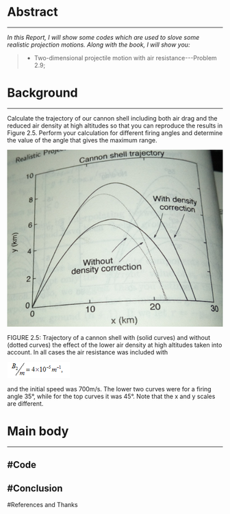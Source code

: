 # Abstract
------
*In this Report, I will show some codes which are used to slove some realistic projection motions. Along with the book, I will show you:*
> * Two-dimensional projectile motion with air resistance---Problem 2.9;
# Background
------
Calculate the trajectory of our cannon shell including both air drag and the reduced air density at high altitudes so that you can reproduce the results in Figure 2.5. Perform your calculation for different firing angles and determine the value of the angle that gives the maximum range.

![picture1](https://github.com/Tuzexin/computationalphysics_N2014301020169/blob/master/%E6%8D%95%E8%8E%B71.PNG)
 
FIGURE 2.5: Trajectory of a cannon shell with (solid curves) and without (dotted curves) the effect of the lower air density at high altitudes taken into account. In all cases the air resistance was included with 

![picture2](https://github.com/Tuzexin/computationalphysics_N2014301020169/blob/master/%E6%8D%95%E8%8E%B711.PNG)

and the initial speed was 700m/s. The lower two curves were for a firing angle 35°, while for the top curves it was 45°. Note that the x and y scales are different.


# Main body
------
#Code
------
#Conclusion
------
#References and Thanks
